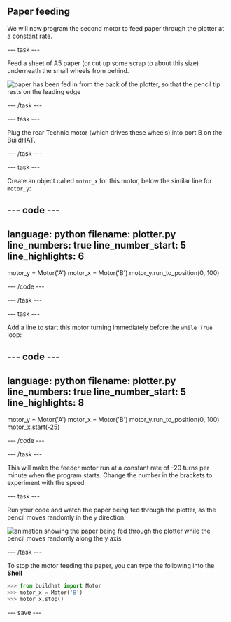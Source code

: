 ## Paper feeding

We will now program the second motor to feed paper through the plotter at a constant rate.

--- task ---

Feed a sheet of A5 paper (or cut up some scrap to about this size) underneath the small wheels from behind.

![paper has been fed in from the back of the plotter, so that the pencil tip rests on the leading edge](imgaes/paper_in.jpg)

--- /task ---

--- task ---

Plug the rear Technic motor (which drives these wheels) into port B on the BuildHAT. 

--- /task ---

--- task ---

Create an object called `motor_x` for this motor, below the similar line for `motor_y`:

--- code ---
---
language: python
filename: plotter.py
line_numbers: true
line_number_start: 5
line_highlights: 6
---
motor_y = Motor('A')
motor_x = Motor('B')
motor_y.run_to_position(0, 100)

--- /code ---

--- /task ---

--- task ---

Add a line to start this motor turning immediately before the `while True` loop:

--- code ---
---
language: python
filename: plotter.py
line_numbers: true
line_number_start: 5
line_highlights: 8
---
motor_y = Motor('A')
motor_x = Motor('B')
motor_y.run_to_position(0, 100)
motor_x.start(-25)

--- /code ---

--- /task ---

This will make the feeder motor run at a constant rate of -20 turns per minute when the program starts. Change the number in the brackets to experiment with the speed. 

--- task ---

Run your code and watch the paper being fed through the plotter, as the pencil moves randomly in the `y` direction.

![animation showing the paper being fed through the plotter while the pencil moves randomly along the y axis](images/feeding_paper.gif)

--- /task ---

To stop the motor feeding the paper, you can type the following into the **Shell** 

```python
>>> from buildhat import Motor
>>> motor_x = Motor('B')
>>> motor_x.stop()
```

--- save ---


